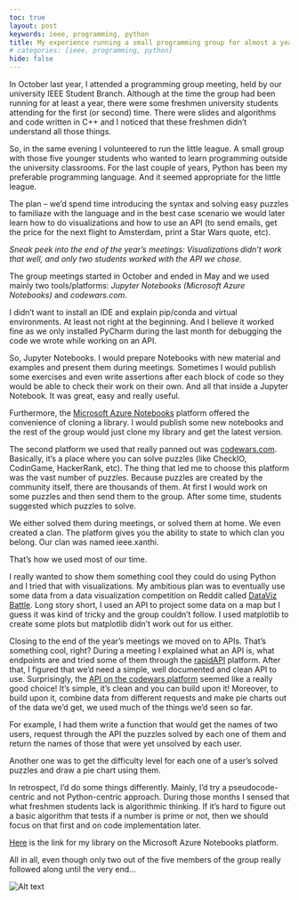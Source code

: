 ```yaml
---
toc: true
layout: post
keywords: ieee, programming, python
title: My experience running a small programming group for almost a year
# categories: [ieee, programming, python]
hide: false
---
```


In October last year, I attended a programming group meeting, held by our university IEEE Student Branch. Although at the time the group had been running for at least a year, there were some freshmen university students attending for the first (or second) time. There were slides and algorithms and code written in C++ and I noticed that these freshmen didn’t understand all those things.

So, in the same evening I volunteered to run the little league. A small group with those five younger students who wanted to learn programming outside the university classrooms. For the last couple of years, Python has been my preferable programming language. And it seemed appropriate for the little league.

The plan – we’d spend time introducing the syntax and solving easy puzzles to familiaze with the language and in the best case scenario we would later learn how to do visualizations and how to use an API (to send emails, get the price for the next flight to Amsterdam, print a Star Wars quote, etc).

*Sneak peek into the end of the year’s meetings: Visualizations didn’t work that well, and only two students worked with the API we chose.*

The group meetings started in October and ended in May and we used mainly two tools/platforms: *Jupyter Notebooks (Microsoft Azure Notebooks)* and *codewars.com*.

I didn’t want to install an IDE and explain pip/conda and virtual environments. At least not right at the beginning. And I believe it worked fine as we only installed PyCharm during the last month for debugging the code we wrote while working on an API.

So, Jupyter Notebooks. I would prepare Notebooks with new material and examples and present them during meetings. Sometimes I would publish some exercises and even write assertions after each block of code so they would be able to check their work on their own. And all that inside a Jupyter Notebook. It was great, easy and really useful.

Furthermore, the [Microsoft Azure Notebooks](https://notebooks.azure.com/) platform offered the convenience of cloning a library. I would publish some new notebooks and the rest of the group would just clone my library and get the latest version.

The second platform we used that really panned out was [codewars.com](https://www.codewars.com/). Basically, it’s a place where you can solve puzzles (like CheckIO, CodinGame, HackerRank, etc). The thing that led me to choose this platform was the vast number of puzzles. Because puzzles are created by the community itself, there are thousands of them. At first I would work on some puzzles and then send them to the group. After some time, students suggested which puzzles to solve.

We either solved them during meetings, or solved them at home. We even created a clan. The platform gives you the ability to state to which clan you belong. Our clan was named ieee.xanthi.

That’s how we used most of our time.

I really wanted to show them something cool they could do using Python and I tried that with visualizations. My ambitious plan was to eventually use some data from a data visualization competition on Reddit called [DataViz Battle](https://www.reddit.com/search/?q=%5BBattle%5D%20DataViz%20Battle%20for%20the%20month). Long story short, I used an API to project some data on a map but I guess it was kind of tricky and the group couldn’t follow. I used matplotlib to create some plots but matplotlib didn’t work out for us either.

Closing to the end of the year’s meetings we moved on to APIs. That’s something cool, right? During a meeting I explained what an API is, what endpoints are and tried some of them through the [rapidAPI](https://rapidapi.com/) platform. After that, I figured that we’d need a simple, well documented and clean API to use. Surprisingly, the [API on the codewars platform](https://dev.codewars.com/) seemed like a really good choice! It’s simple, it’s clean and you can build upon it! Moreover, to build upon it, combine data from different requests and make pie charts out of the data we’d get, we used much of the things we’d seen so far.

For example, I had them write a function that would get the names of two users, request through the API the puzzles solved by each one of them and return the names of those that were yet unsolved by each user.

Another one was to get the difficulty level for each one of a user’s solved puzzles and draw a pie chart using them.

In retrospect, I’d do some things differently. Mainly, I’d try a pseudocode-centric and not Python-centric approach. During those months I sensed that what freshmen students lack is algorithmic thinking. If it’s hard to figure out a basic algorithm that tests if a number is prime or not, then we should focus on that first and on code implementation later.

[Here](https://notebooks.azure.com/xen0f0n/projects/python-ieee) is the link for my library on the Microsoft Azure Notebooks platform.

All in all, even though only two out of the five members of the group really followed along until the very end...

![Alt text](https://media1.tenor.com/images/c4bb9246ba107ea847f4bb66b6e0a99c/tenor.gif)